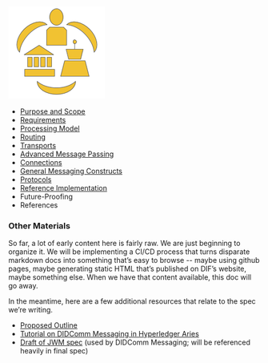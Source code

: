 [![DIDComm logo](didcomm-logo.png)](didcomm-logo.svg)

* [Purpose and Scope](scope.md)
* [Requirements](requirements.md)
* [Processing Model](processing_model.md)
* [Routing](routing.md)
* [Transports](transports.md)
* [Advanced Message Passing](advanced_message_passing.md)
* [Connections](connections.md)
* [General Messaging Constructs](general_messaging_constructs.md)
* [Protocols](protocols.md)
* [Reference Implementation](reference_implementation.md)
* Future-Proofing
* References

### Other Materials
So far, a lot of early content here is fairly raw. We are just beginning to organize it. We will be implementing a CI/CD process that turns disparate markdown docs into something that’s easy to browse -- maybe using github pages, maybe generating static HTML that’s published on DIF’s website, maybe something else. When we have that content available, this doc will go away.

In the meantime, here are a few additional resources that relate to the spec we’re writing.

* [Proposed Outline](https://docs.google.com/document/d/1Hn4ofl7ubRy22Xv1Yj1g77OkJWlWkDh88O3Od-yp8Cg/edit)
* [Tutorial on DIDComm Messaging in Hyperledger Aries](https://github.com/hyperledger/aries-rfcs/tree/master/concepts/0005-didcomm#aries-rfc-0005-did-communication)
* [Draft of JWM spec](https://github.com/mattrglobal/jwm) (used by DIDComm Messaging; will be referenced heavily in final spec)
